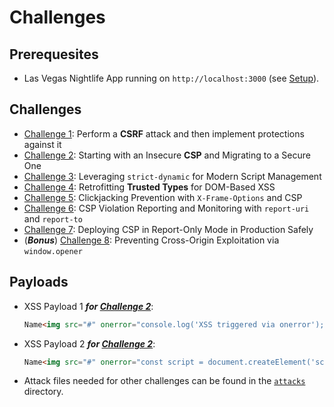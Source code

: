 # Challenges

## Prerequesites

- Las Vegas Nightlife App running on `http://localhost:3000` (see [Setup](README.md#Setup)). 

## Challenges

- [Challenge 1](./CHALLENGE_1.md): Perform a **CSRF** attack and then implement protections against it
- [Challenge 2](./CHALLENGE_2.md): Starting with an Insecure **CSP** and Migrating to a Secure One
- [Challenge 3](./CHALLENGE_3.md): Leveraging `strict-dynamic` for Modern Script Management
- [Challenge 4](./CHALLENGE_4.md): Retrofitting **Trusted Types** for DOM-Based XSS
- [Challenge 5](./CHALLENGE_5.md): Clickjacking Prevention with `X-Frame-Options` and CSP
- [Challenge 6](./CHALLENGE_6.md): CSP Violation Reporting and Monitoring with `report-uri` and `report-to`
- [Challenge 7](./CHALLENGE_7.md): Deploying CSP in Report-Only Mode in Production Safely
- (***Bonus***) [Challenge 8](./CHALLENGE_8.md): Preventing Cross-Origin Exploitation via `window.opener`

## Payloads

- XSS Payload 1 ***for [Challenge 2](./CHALLENGE_2.md)***:
    ```html
    Name<img src="#" onerror="console.log('XSS triggered via onerror'); document.body.style.backgroundColor = 'orange';" alt="XSS1">
    ```
- XSS Payload 2 ***for [Challenge 2](./CHALLENGE_2.md)***:
    ```html
    Name<img src="#" onerror="const script = document.createElement('script'); script.src = './useruploads/attack.js'; document.body.appendChild(script);" alt="XSS2">
    ```
- Attack files needed for other challenges can be found in the [`attacks`](./attacks/) directory.